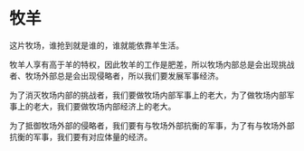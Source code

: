 # 牧羊

这片牧场，谁抢到就是谁的，谁就能依靠羊生活。

牧羊人享有高于羊的特权，因此牧羊的工作是肥差，所以牧场内部总是会出现挑战者、牧场外部总是会出现侵略者，所以我们要发展军事经济。

为了消灭牧场内部的挑战者，我们要做牧场内部军事上的老大，为了做牧场内部军事上的老大，我们要做牧场内部经济上的老大。

为了抵御牧场外部的侵略者，我们要有与牧场外部抗衡的军事，为了有与牧场外部抗衡的军事，我们要有对应体量的经济。
